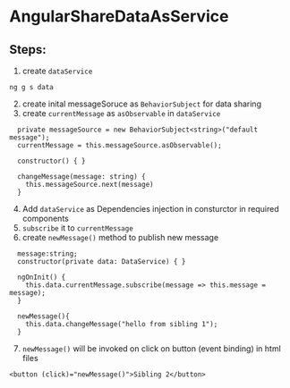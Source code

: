 # AngularShareDataAsService

## Steps:

1. create `dataService` 
```
ng g s data
```
2. create inital messageSoruce as `BehaviorSubject` for data sharing
3. create `currentMessage` as `asObservable` in `dataService`

```
  private messageSource = new BehaviorSubject<string>("default message");
  currentMessage = this.messageSource.asObservable();

  constructor() { }

  changeMessage(message: string) {
    this.messageSource.next(message)
  }

```

4. Add `dataService` as Dependencies injection in consturctor in required components
5. `subscribe` it to `currentMessage` 
6. create `newMessage()` method to publish new message


```
  message:string;
  constructor(private data: DataService) { }

  ngOnInit() {
    this.data.currentMessage.subscribe(message => this.message = message);
  }

  newMessage(){
    this.data.changeMessage("hello from sibling 1");
  }

```

7. `newMessage()` will be invoked on click on button (event binding) in html files

```
<button (click)="newMessage()">Sibling 2</button>
```

